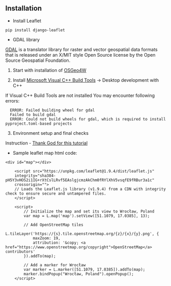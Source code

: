 ## Installation 

*    Install Leaflet

```pip install django-leaflet```

*    GDAL library 

[GDAL](https://gdal.org/en/stable/) is a translator library for raster and vector geospatial data formats that is released under an X/MIT style Open Source license by the Open Source Geospatial Foundation.

1. Start with installation of [OSGeo4W](https://trac.osgeo.org/osgeo4w/)

2. Install [Microsoft Visual C++ Build Tools](https://visualstudio.microsoft.com/visual-cpp-build-tools/) -> Desktop development with C++

If Visual C++ Build Tools are not installed You may encounter following errors: 
```
  ERROR: Failed building wheel for gdal
  Failed to build gdal
  ERROR: Could not build wheels for gdal, which is required to install pyproject.toml-based projects
```

3. Environment setup and final checks

Instruction - [Thank God for this tutorial](https://stackoverflow.com/questions/71847139/solution-to-installing-gdal-proj-geos-in-windows-10-for-django-geodjango)

* Sample leaflet map html code: 

```
<div id="map"></div>

    <script src="https://unpkg.com/leaflet@1.9.4/dist/leaflet.js" 
    integrity="sha384-pH5Y3vHOS2i1IG+rXtCslLRvf5EAslgjcmzAkChm0fRYlXhV5vsqfE9fRBur3a1c" 
    crossorigin="">
    // Loads the Leaflet.js library (v1.9.4) from a CDN with integrity check to ensure secure and untampered files.
    </script>

    <script>
        // Initialize the map and set its view to Wrocław, Poland
        var map = L.map('map').setView([51.1079, 17.0385], 13);

        // Add OpenStreetMap tiles
        L.tileLayer('https://{s}.tile.openstreetmap.org/{z}/{x}/{y}.png', {
            maxZoom: 19,
            attribution: '&copy; <a href="https://www.openstreetmap.org/copyright">OpenStreetMap</a> contributors'
        }).addTo(map);

        // Add a marker for Wrocław
        var marker = L.marker([51.1079, 17.0385]).addTo(map);
        marker.bindPopup("Wrocław, Poland").openPopup();
    </script>

```
